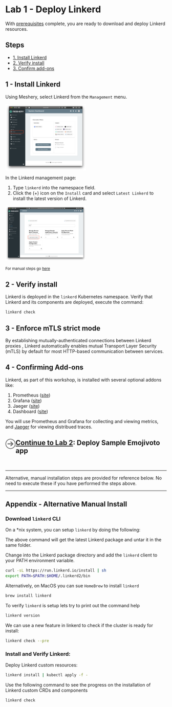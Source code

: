 # Lab 1 - Deploy Linkerd

With [prerequisites](../prereq/README.md) complete, you are ready to download and deploy Linkerd resources.

## Steps

- [1. Install Linkerd](#1)
- [2. Verify install](#2)
- [3. Confirm add-ons](#3)

## <a name="1"></a> 1 - Install Linkerd

Using Meshery, select Linkerd from the `Management` menu.

<a href="img/linkerd-adapter.png">
<img src="img/linkerd-adapter.png" width="50%" align="center" />
</a>

In the Linkerd management page:

1. Type `linkerd` into the namespace field.
1. Click the (+) icon on the `Install` card and select `Latest Linkerd` to install the latest version of Linkerd.

<a href="img/install-linkerd.png">
<img src="img/install-linkerd.png" width="50%" align="center" />
</a>

<small>For manual steps go [here](#appendix)</small>

## <a name="2"></a> 2 - Verify install

Linkerd is deployed in the `linkerd` Kubernetes namespace. Verify that Linkerd and its components are deployed, execute the command:

```sh
linkerd check
```

## <a name="3"></a> 3 - Enforce mTLS strict mode

By establishing mutually-authenticated connections between Linkerd proxies , Linkerd automatically enables mutual Transport Layer Security (mTLS) by default for most HTTP-based communication between services.

## <a name="4"></a> 4 - Confirming Add-ons

Linkerd, as part of this workshop, is installed with several optional addons like:

1. Prometheus ([site](https://prometheus.io/))
2. Grafana ([site](https://grafana.com/))
3. Jaeger ([site](https://www.jaegertracing.io/))
4. Dashboard ([site](https://linkerd.io/2/reference/architecture/#dashboard))

You will use Prometheus and Grafana for collecting and viewing metrics, and [Jaeger](https://www.jaegertracing.io/) for viewing distribued traces.

<h2>
  <a href="../lab-2/README.md">
  <img src="../img/go.svg" width="32" height="32" align="left" />
  Continue to Lab 2</a>: Deploy Sample Emojivoto app
</h2>

<br />
<hr />

Alternative, manual installation steps are provided for reference below. No need to execute these if you have performed the steps above.

<hr />

## <a name="appendix"></a> Appendix - Alternative Manual Install

### Download `linkerd` CLI

On a \*nix system, you can setup `linkerd` by doing the following:

The above command will get the latest Linkerd package and untar it in the same folder.

Change into the Linkerd package directory and add the `linkerd` client to your PATH environment variable.

```sh
curl -sL https://run.linkerd.io/install | sh
export PATH=$PATH:$HOME/.linkerd2/bin
```

Alternatively, on MacOS you can sue `HomeBrew` to install `linkerd`

```sh
brew install linkerd
```

To verify `linkerd` is setup lets try to print out the command help

```sh
linkerd version
```

We can use a new feature in linkerd to check if the cluster is ready for install:

```sh
linkerd check --pre
```

### Install and Verify Linkerd:

Deploy Linkerd custom resources:

```sh
linkerd install | kubectl apply -f -
```

Use the following command to see the progress on the installation of Linkerd custom CRDs and components

```sh
linkerd check
```
